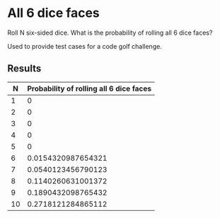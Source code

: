 # All 6 dice faces
Roll N six-sided dice. What is the probability of rolling all 6 dice faces?

Used to provide test cases for a code golf challenge.

## Results
| N | Probability of rolling all 6 dice faces |
| - | --------------------------------------- |
| 1 | 0 |
| 2 | 0 |
| 3 | 0 |
| 4 | 0 |
| 5 | 0 |
| 6 | 0.0154320987654321 |
| 7 | 0.0540123456790123 |
| 8 | 0.1140260631001372 |
| 9 | 0.1890432098765432 |
| 10 | 0.2718121284865112 |